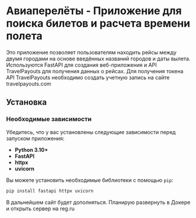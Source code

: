# Aвиаперелёты - Приложение для поиска билетов и расчета времени полета

Это приложение позволяет пользователям находить рейсы между двумя городами на основе введённых названий городов и даты вылета. Используются FastAPI для создания веб-приложения и API TravelPayouts для получения данных о рейсах. Для получения токена API TravelPayouts необходимо создать учетную запись на сайте travelpayouts.com

## Установка

### Необходимые зависимости

Убедитесь, что у вас установлены следующие зависимости перед запуском приложения:

- **Python 3.10+**
- **FastAPI**
- **httpx**
- **uvicorn**

Вы можете установить необходимые библиотеки с помощью `pip`:

```bash
pip install fastapi httpx uvicorn
```

В дальнейшем сайт будет дополняться. Планирую развернуть в Докере и открыть сервер на reg.ru
